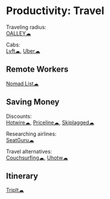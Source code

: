 # Productivity: Travel

Traveling radius:  
[OALLEY☁](https://www.oalley.net/)

Cabs:  
[Lyft☁](https://www.lyft.com/),
[Uber☁](https://www.uber.com/)

## Remote Workers

[Nomad List☁](https://nomadlist.com/)

## Saving Money

Discounts:  
[Hotwire☁](https://www.hotwire.com/),
[Priceline☁](https://www.priceline.com),
[Skiplagged☁](https://skiplagged.com/)

Researching airlines:  
[SeatGuru☁](https://www.seatguru.com/)

Travel alternatives:  
[Couchsurfing☁](https://www.couchsurfing.com/),
[Uhotw☁](https://www.unusualhotelsoftheworld.com/home)

## Itinerary

[TripIt☁](https://www.tripit.com/web)
